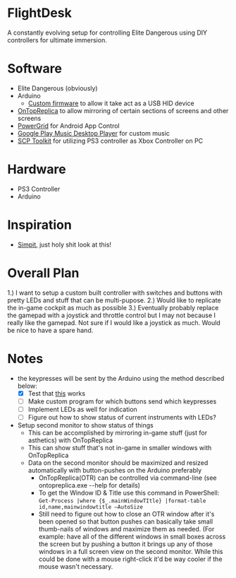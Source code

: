 # FlightDesk
A constantly evolving setup for controlling Elite Dangerous using DIY controllers for ultimate immersion.

# Software
 - Elite Dangerous (obviously)
 - Arduino
   - [Custom firmware](http://mitchtech.net/arduino-usb-hid-keyboard/) to allow it take act as a USB HID device
 - [OnTopReplica](https://ontopreplica.codeplex.com/) to allow mirroring of certain sections of screens and other screens
 - [PowerGrid](http://www.roccat.org/en-US/Products/Gaming-Software/Power-Grid/Home/) for Android App Control
 - [Google Play Music Desktop Player](https://www.googleplaymusicdesktopplayer.com/) for custom music
 - [SCP Toolkit](https://github.com/nefarius/ScpToolkit) for utilizing PS3 controller as Xbox Controller on PC
 
# Hardware
 - PS3 Controller
 - Arduino

# Inspiration
 - [Simpit](https://www.simplicate.info/tag/joystick/), just holy shit look at this!
 
# Overall Plan
 1.) I want to setup a custom built controller with switches and buttons with pretty LEDs and stuff that can be multi-pupose.
 2.) Would like to replicate the in-game cockpit as much as possible
 3.) Eventually probably replace the gamepad with a joystick and throttle control but I may not because I really like the gamepad.  Not sure if I would like a joystick as much.  Would be nice to have a spare hand.
 
 # Notes
  - the keypresses will be sent by the Arduino using the method described below:
    - [x] Test that [this](http://mitchtech.net/arduino-usb-hid-keyboard/) works
    - [ ] Make custom program for which buttons send which keypresses
    - [ ] Implement LEDs as well for indication
    - [ ] Figure out how to show status of current instruments with LEDs?
  - Setup second monitor to show status of things
    - This can be accomplished by mirroring in-game stuff (just for asthetics) with OnTopReplica
    - This can show stuff that's not in-game in smaller windows with OnTopReplica
    - Data on the second monitor should be maximized and resized automatically with button-pushes on the Arduino preferably
      - OnTopReplica(OTR) can be controlled via command-line (see ontopreplica.exe --help for details)
      - To get the Window ID & Title use this command in PowerShell:  
      `Get-Process |where {$_.mainWindowTItle} |format-table id,name,mainwindowtitle –AutoSize`
      - Still need to figure out how to close an OTR window after it's been opened so that button pushes can basically take small thumb-nails of windows and maximize them as needed.  (For example: have all of the different windows in small boxes across the screen but by pushing a button it brings up any of those windows in a full screen view on the second monitor.  While this could be done with a mouse right-click it'd be way cooler if the mouse wasn't necessary.
      
